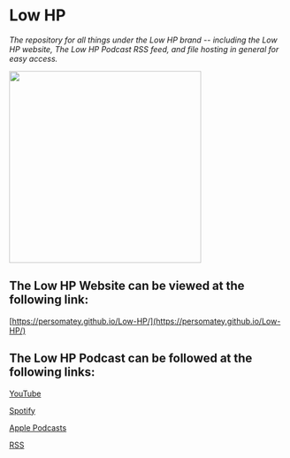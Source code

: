 # Low HP

<i>The repository for all things under the Low HP brand -- including the Low HP website, The Low HP Podcast RSS feed, and file hosting in general for easy access. </i> 

<img src="https://persomatey.github.io/Low-HP/images/LowHPLogo-T.png" width="347" height="347">

## The Low HP Website can be viewed at the following link: 

[https://persomatey.github.io/Low-HP/](https://persomatey.github.io/Low-HP/) 

## The Low HP Podcast can be followed at the following links: 

[YouTube](https://www.youtube.com/@Low-HP)

[Spotify](https://open.spotify.com/show/64YjEAZrGdgkQk16i88Jtf)

[Apple Podcasts](https://podcasts.apple.com/us/podcast/the-low-hp-podcast/id1672813015) 

[RSS](https://persomatey.github.io/Low-HP/thelowhppodcast.rss)

